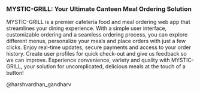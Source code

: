 ### MYSTIC-GRILL: Your Ultimate Canteen Meal Ordering Solution

MYSTIC-GRILL is a premier cafeteria food and meal ordering web app that streamlines your dining experience. With a simple user interface, customizable ordering and a seamless ordering process, you can explore different menus, personalize your meals and place orders with just a few clicks. Enjoy real-time updates, secure payments and access to your order history. Create user profiles for quick check-out and give us feedback so we can improve. Experience convenience, variety and quality with MYSTIC-GRILL, your solution for uncomplicated, delicious meals at the touch of a button!

@harshvardhan_gandharv
